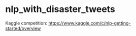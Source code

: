 # nlp_with_disaster_tweets
Kaggle competition: https://www.kaggle.com/c/nlp-getting-started/overview
